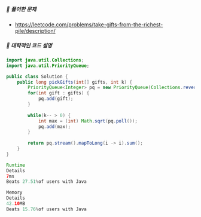 ##### **📘 풀이한 문제**

- https://leetcode.com/problems/take-gifts-from-the-richest-pile/description/

##### **📜 대략적인 코드 설명**
```java
import java.util.Collections;
import java.util.PriorityQueue;

public class Solution {
	public long pickGifts(int[] gifts, int k) {
        PriorityQueue<Integer> pq = new PriorityQueue(Collections.reverseOrder());
		for(int gift : gifts) {
			pq.add(gift);
		}
		
		while(k-- > 0) {
			int max = (int) Math.sqrt(pq.poll());
			pq.add(max);
        }
		
		return pq.stream().mapToLong(i -> i).sum();
    }
}

Runtime
Details
7ms
Beats 27.51%of users with Java

Memory
Details
42.10MB
Beats 15.76%of users with Java
```